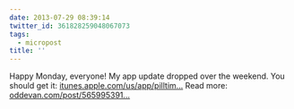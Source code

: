 ```yaml
---
date: 2013-07-29 08:39:14
twitter_id: 361828259048067073
tags:
  - micropost
title: ''
---
```


Happy Monday, everyone! My app update dropped over the weekend. You should get it: [itunes.apple.com/us/app/pilltim…](https://itunes.apple.com/us/app/pilltimer-take-your-medicine/id624064313?ls=1&mt=8) Read more: [oddevan.com/post/565995391…](http://oddevan.com/post/56599539142/hey-everyone-i-rewrote-my-app-this-is)
